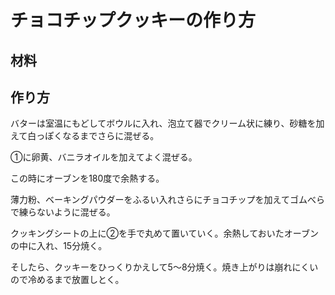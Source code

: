 # チョコチップクッキーの作り方


## 材料


## 作り方

バターは室温にもどしてボウルに入れ、泡立て器でクリーム状に練り、砂糖を加えて白っぽくなるまでさらに混ぜる。

①に卵黄、バニラオイルを加えてよく混ぜる。

この時にオーブンを180度で余熱する。

薄力粉、ベーキングパウダーをふるい入れさらにチョコチップを加えてゴムべらで練らないように混ぜる。

クッキングシートの上に②を手で丸めて置いていく。余熱しておいたオーブンの中に入れ、15分焼く。

そしたら、クッキーをひっくりかえして5〜8分焼く。焼き上がりは崩れにくいので冷めるまで放置しとく。
